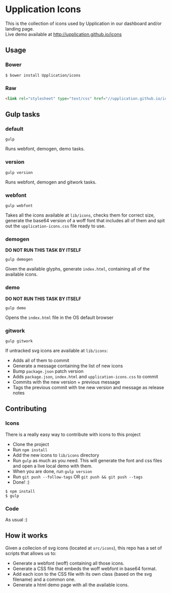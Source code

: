 # Upplication Icons
This is the collection of icons used by Upplication in our dashboard and/or landing page.  
Live demo available at http://upplication.github.io/icons

## Usage

### Bower
```
$ bower install Upplication/icons
```

### Raw
```html
<link rel="stylesheet" type="text/css" href="//upplication.github.io/icons/upplication-icons.css" />
```

## Gulp tasks

### default
```
gulp
```
Runs webfont, demogen, demo tasks.

### version
```
gulp version
```
Runs webfont, demogen and gitwork tasks.

### webfont
```
gulp webfont
```
Takes all the icons available at `lib/icons`, checks them for correct size, generate the base64 version
of a woff font that includes all of them and spit out the `upplication-icons.css` file ready to use.

### demogen
**DO NOT RUN THIS TASK BY ITSELF**
```
gulp demogen
```
Given the available glyphs, generate `index.html`, containing all of the available icons.

### demo
**DO NOT RUN THIS TASK BY ITSELF**
```
gulp demo
```
Opens the `index.html` file in the OS default browser

### gitwork
```
gulp gitwork
```
If untracked svg icons are available at `lib/icons`:
* Adds all of them to commit
* Generate a message containing the list of new icons
* Bump `package.json` patch version
* Adds `package.json`, `index.html` and `upplication-icons.css` to commit
* Commits with the new version + previous message
* Tags the previous commit with tne new version and message as release notes

## Contributing

### Icons
There is a really easy way to contribute with icons to this project
* Clone the project
* Run `npm install`
* Add the new icons to `lib/icons` directory
* Run `gulp` as much as you need. This will generate the font and css files and open a live local demo with them.
* When you are done, run `gulp version`
* Run `git push --follow-tags` OR `git push && git push --tags`
* Done! :)

```
$ npm install
$ gulp
```

### Code
As usual :)

## How it works
Given a collecion of svg icons (located at `src/icons`), this repo has a set of scripts that
allows us to:
* Generate a webfont (woff) containing all those icons.
* Generate a CSS file that embeds the woff webfont in base64 format.
* Add each icon to the CSS file with its own class (based on the svg filename) and a common one.
* Generate a html demo page with all the available icons.

